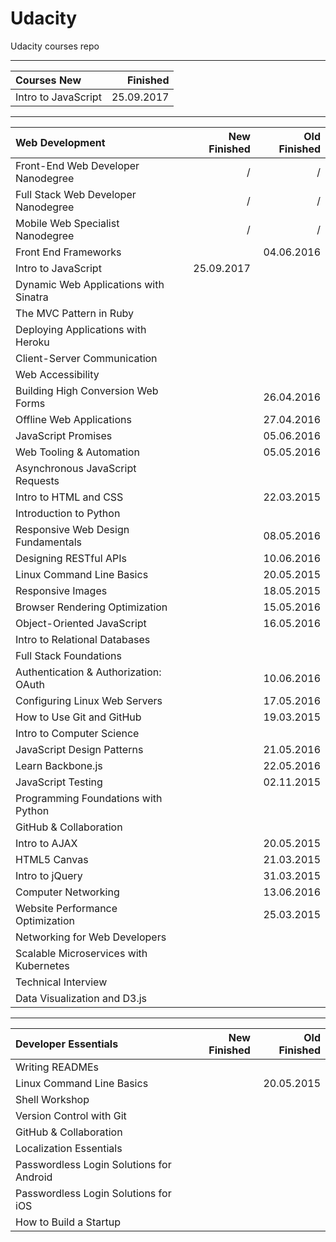 # Udacity
Udacity courses repo

--------------------------


| Courses New                                     |     Finished |
|:------------------------------------------------|-------------:|
| Intro to JavaScript                             |   25.09.2017 |


--------------------------


| Web Development                                 | New Finished | Old Finished |
|:------------------------------------------------|-------------:|-------------:|
| Front-End Web Developer Nanodegree              |            / |            / |
| Full Stack Web Developer Nanodegree             |            / |            / |
| Mobile Web Specialist Nanodegree                |            / |            / |
| Front End Frameworks                            |              |   04.06.2016 |
| Intro to JavaScript                             |   25.09.2017 |              |
| Dynamic Web Applications with Sinatra           |              |              |
| The MVC Pattern in Ruby                         |              |              |
| Deploying Applications with Heroku              |              |              |
| Client-Server Communication                     |              |              |
| Web Accessibility                               |              |              |
| Building High Conversion Web Forms              |              |   26.04.2016 |
| Offline Web Applications                        |              |   27.04.2016 |
| JavaScript Promises                             |              |   05.06.2016 |
| Web Tooling & Automation                        |              |   05.05.2016 |
| Asynchronous JavaScript Requests                |              |              |
| Intro to HTML and CSS                           |              |   22.03.2015 |
| Introduction to Python                          |              |              |
| Responsive Web Design Fundamentals              |              |   08.05.2016 |
| Designing RESTful APIs                          |              |   10.06.2016 |
| Linux Command Line Basics                       |              |   20.05.2015 |
| Responsive Images                               |              |   18.05.2015 |
| Browser Rendering Optimization                  |              |   15.05.2016 |
| Object-Oriented JavaScript                      |              |   16.05.2016 |
| Intro to Relational Databases                   |              |              |
| Full Stack Foundations                          |              |              |
| Authentication & Authorization: OAuth           |              |   10.06.2016 |
| Configuring Linux Web Servers                   |              |   17.05.2016 |
| How to Use Git and GitHub                       |              |   19.03.2015 |
| Intro to Computer Science                       |              |              |
| JavaScript Design Patterns                      |              |   21.05.2016 |
| Learn Backbone.js                               |              |   22.05.2016 |
| JavaScript Testing                              |              |   02.11.2015 |
| Programming Foundations with Python             |              |              |
| GitHub & Collaboration                          |              |              |
| Intro to AJAX                                   |              |   20.05.2015 |
| HTML5 Canvas                                    |              |   21.03.2015 |
| Intro to jQuery                                 |              |   31.03.2015 |
| Computer Networking                             |              |   13.06.2016 |
| Website Performance Optimization                |              |   25.03.2015 |
| Networking for Web Developers                   |              |              |
| Scalable Microservices with Kubernetes          |              |              |
| Technical Interview                             |              |              |
| Data Visualization and D3.js                    |              |              |


--------------------------


| Developer Essentials                            | New Finished | Old Finished |
|:------------------------------------------------|-------------:|-------------:|
| Writing READMEs                                 |              |              |
| Linux Command Line Basics                       |              |   20.05.2015 |
| Shell Workshop                                  |              |              |
| Version Control with Git                        |              |              |
| GitHub & Collaboration                          |              |              |
| Localization Essentials                         |              |              |
| Passwordless Login Solutions for Android        |              |              |
| Passwordless Login Solutions for iOS            |              |              |
| How to Build a Startup                          |              |              |


